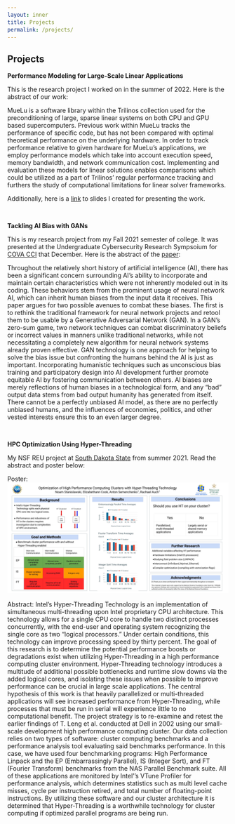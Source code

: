 ```yaml
---
layout: inner
title: Projects
permalink: /projects/
---
```


Projects
----------

**Performance Modeling for Large-Scale Linear Applications**

This is the research project I worked on in the summer of 2022. Here is the abstract of our work:

MueLu is a software library within the Trilinos collection used for the preconditioning
of large, sparse linear systems on both CPU and GPU based supercomputers. Previous work within MueLu tracks the performance of specific code, but has not been compared with optimal theoretical performance on the underlying hardware. In order to track performance relative to given hardware for MueLu’s applications, we employ performance models which take into account execution speed, memory bandwidth, and network communication cost. Implementing and evaluation these models for linear solutions enables comparisons which could be utilized as a part of Trilinos’ regular performance tracking and furthers the study of computational limitations for linear solver frameworks.

Additionally, here is a [link](https://docs.google.com/presentation/d/1rCTW-bRaSo074eFp1fwDKghN9rPBGmG11sMMXVfq1QE/edit?usp=sharing) to slides I created for presenting the work.

 
&nbsp; 
&nbsp;

**Tackling AI Bias with GANs**

This is my research project from my Fall 2021 semester of college. It was presented at the Undergraduate Cybersecurity Research Sympsoium for [COVA CCI](https://covacci.org/) that December. Here is the abstract of the [paper](https://digitalcommons.odu.edu/covacci-undergraduateresearch/2021fall/projects/10/):

Throughout the relatively short history of artificial intelligence (AI), there has been a significant concern surrounding AI’s ability to incorporate and maintain certain characteristics which were not inherently modeled out in its coding. These behaviors stem from the prominent usage of neural network AI, which can inherit human biases from the input data it receives. This paper argues for two possible avenues to combat these biases. The first is to rethink the traditional framework for neural network projects and retool them to be usable by a Generative Adversarial Network (GAN). In a GAN’s zero-sum game, two network techniques can combat discriminatory beliefs or incorrect values in manners unlike traditional networks, while not necessitating a completely new algorithm for neural network systems already proven effective. GAN technology is one approach for helping to solve the bias issue but confronting the humans behind the AI is just as important. Incorporating humanistic techniques such as unconscious bias training and participatory design into AI development further promote equitable AI by fostering communication between others. AI biases are merely reflections of human biases in a technological form, and any “bad” output data stems from bad output humanity has generated from itself. There cannot be a perfectly unbiased AI model, as there are no perfectly unbiased humans, and the influences of economies, politics, and other vested interests ensure this to an even larger degree.

&nbsp; 
&nbsp;

**HPC Optimization Using Hyper-Threading**

My NSF REU project at [South Dakota State](https://www.sdstate.edu/mechanical-engineering/research-experience-undergraduates) from summer 2021. Read the abstract and poster below:


Poster:
![](img/projects/REU_POSTER.jpg)

Abstract: Intel’s Hyper-Threading Technology is an implementation of simultaneous multi-threading upon Intel proprietary CPU architecture. This technology allows for a single CPU core to handle two distinct processes concurrently, with the end-user and operating system recognizing the single core as two “logical processors.” Under certain conditions, this technology can improve processing speed by thirty percent. The goal of this research is to determine the potential performance boosts or degradations exist when utilizing Hyper-Threading in a high performance computing cluster environment. Hyper-Threading technology introduces a multitude of additional possible bottlenecks and runtime slow downs via the added logical cores, and isolating these issues when possible to improve performance can be crucial in large scale applications. The central hypothesis of this work is that heavily parallelized or multi-threaded applications will see increased performance from Hyper-Threading, while processes that must be run in serial will experience little to no computational benefit. The project strategy is to re-examine
and retest the earlier findings of T. Leng et al. conducted at Dell in 2002 using our small-scale development high performance computing cluster. Our data collection relies on two types of software: cluster computing benchmarks and a performance analysis tool evaluating said benchmarks performance. In this case, we have used four benchmarking programs: High Performance Linpack and the EP (Embarrassingly Parallel), IS (Integer Sort), and FT (Fourier Transform) benchmarks from the NAS Parallel Benchmark suite.
All of these applications are monitored by Intel’’s VTune Profiler for performance analysis, which determines statistics such as multi level cache misses, cycle per instruction retired, and total number of floating-point instructions. By utilizing these software and our cluster architecture it is determined that Hyper-Threading is a worthwhile technology for cluster computing if optimized parallel programs are being run.

